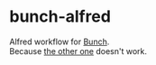 bunch-alfred
============

Alfred workflow for [Bunch](https://brettterpstra.com/bunch/).<br>
Because [the other one](https://github.com/kjaymiller/Bunch_Alfred) doesn't work.
